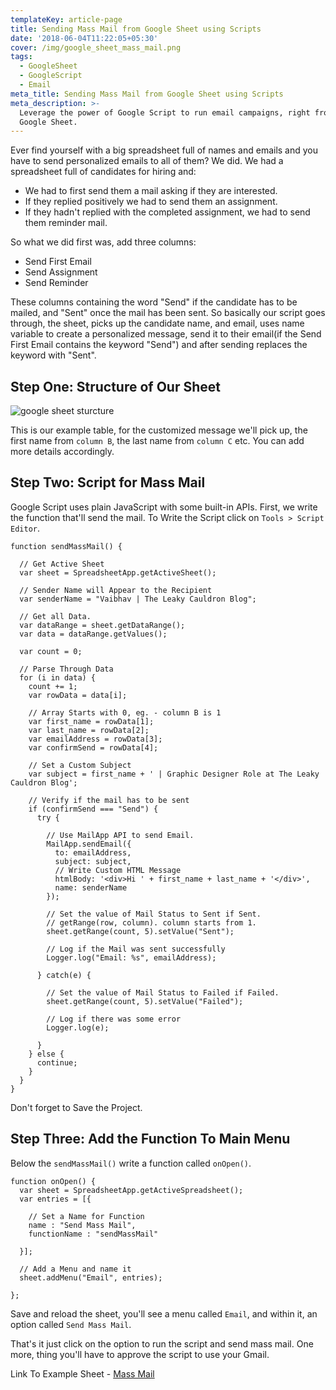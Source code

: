 ```yaml
---
templateKey: article-page
title: Sending Mass Mail from Google Sheet using Scripts
date: '2018-06-04T11:22:05+05:30'
cover: /img/google_sheet_mass_mail.png
tags:
  - GoogleSheet
  - GoogleScript
  - Email
meta_title: Sending Mass Mail from Google Sheet using Scripts
meta_description: >-
  Leverage the power of Google Script to run email campaigns, right from your
  Google Sheet.
---
```

Ever find yourself with a big spreadsheet full of names and emails and you have to send personalized emails to all of them? We did. We had a spreadsheet full of candidates for hiring and: 

* We had to first send them a mail asking if they are interested.
* If they replied positively we had to send them an assignment.
* If they hadn't replied with the completed assignment, we had to send them reminder mail.

So what we did first was, add three columns:

* Send First Email
* Send Assignment
* Send Reminder

These columns containing the word "Send" if the candidate has to be mailed, and "Sent" once the mail has been sent. So basically our script goes through, the sheet, picks up the candidate name, and email, uses name variable to create a personalized message, send it to their email(if the Send First Email contains the keyword "Send") and after sending replaces the keyword with "Sent".

## Step One: Structure of Our Sheet

![google sheet sturcture](/img/sheet_structure.png)

This is our example table, for the customized message we'll pick up, the first name from `column B`, the last name from `column C` etc. You can add more details accordingly.

## Step Two: Script for Mass Mail

Google Script uses plain JavaScript with some built-in APIs. First, we write the function that'll send the mail. To Write the Script click on `Tools > Script Editor`.

```
function sendMassMail() {

  // Get Active Sheet
  var sheet = SpreadsheetApp.getActiveSheet(); 

  // Sender Name will Appear to the Recipient
  var senderName = "Vaibhav | The Leaky Cauldron Blog";

  // Get all Data.
  var dataRange = sheet.getDataRange(); 
  var data = dataRange.getValues(); 

  var count = 0;

  // Parse Through Data
  for (i in data) { 
    count += 1;
    var rowData = data[i]; 

    // Array Starts with 0, eg. - column B is 1
    var first_name = rowData[1]; 
    var last_name = rowData[2];
    var emailAddress = rowData[3]; 
    var confirmSend = rowData[4]; 

    // Set a Custom Subject
    var subject = first_name + ' | Graphic Designer Role at The Leaky Cauldron Blog';

    // Verify if the mail has to be sent
    if (confirmSend === "Send") { 
      try { 

        // Use MailApp API to send Email.
        MailApp.sendEmail({ 
          to: emailAddress, 
          subject: subject, 
          // Write Custom HTML Message
          htmlBody: '<div>Hi ' + first_name + last_name + '</div>', 
          name: senderName 
        }); 

        // Set the value of Mail Status to Sent if Sent.
        // getRange(row, column). column starts from 1.
        sheet.getRange(count, 5).setValue("Sent");

        // Log if the Mail was sent successfully
        Logger.log("Email: %s", emailAddress); 

      } catch(e) { 

        // Set the value of Mail Status to Failed if Failed.
        sheet.getRange(count, 5).setValue("Failed");

        // Log if there was some error
        Logger.log(e); 

      } 
    } else { 
      continue; 
    } 
  }
}
```

Don't forget to Save the Project.

## Step Three: Add the Function To Main Menu

Below the `sendMassMail()` write a function called `onOpen()`.

```
function onOpen() {
  var sheet = SpreadsheetApp.getActiveSpreadsheet();
  var entries = [{

    // Set a Name for Function
    name : "Send Mass Mail",
    functionName : "sendMassMail"

  }];

  // Add a Menu and name it
  sheet.addMenu("Email", entries);

};
```

Save and reload the sheet, you'll see a menu called `Email`, and within it, an option called `Send Mass Mail`. 

That's it just click on the option to run the script and send mass mail. One more, thing you'll have to approve the script to use your Gmail.

Link To Example Sheet - [Mass Mail](https://docs.google.com/spreadsheets/d/1OeRL8bFaAYuwAQXdy_wV1WKmGap_gcQ3jFOzrbKVEuo/edit?usp=sharing)
